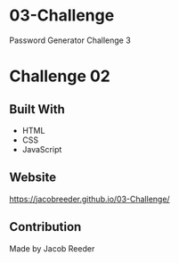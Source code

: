 # 03-Challenge
Password Generator Challenge 3

# Challenge 02 

## Built With
* HTML
* CSS
* JavaScript

## Website
https://jacobreeder.github.io/03-Challenge/

## Contribution
Made by Jacob Reeder
